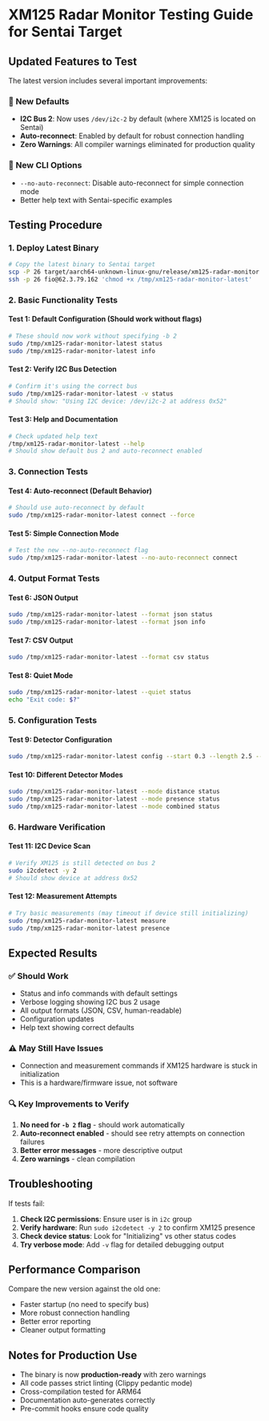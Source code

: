 # XM125 Radar Monitor Testing Guide for Sentai Target

## Updated Features to Test

The latest version includes several important improvements:

### 🎯 New Defaults
- **I2C Bus 2**: Now uses `/dev/i2c-2` by default (where XM125 is located on Sentai)
- **Auto-reconnect**: Enabled by default for robust connection handling
- **Zero Warnings**: All compiler warnings eliminated for production quality

### 🔧 New CLI Options
- `--no-auto-reconnect`: Disable auto-reconnect for simple connection mode
- Better help text with Sentai-specific examples

## Testing Procedure

### 1. Deploy Latest Binary
```bash
# Copy the latest binary to Sentai target
scp -P 26 target/aarch64-unknown-linux-gnu/release/xm125-radar-monitor fio@62.3.79.162:/tmp/xm125-radar-monitor-latest
ssh -p 26 fio@62.3.79.162 'chmod +x /tmp/xm125-radar-monitor-latest'
```

### 2. Basic Functionality Tests

#### Test 1: Default Configuration (Should work without flags)
```bash
# These should now work without specifying -b 2
sudo /tmp/xm125-radar-monitor-latest status
sudo /tmp/xm125-radar-monitor-latest info
```

#### Test 2: Verify I2C Bus Detection
```bash
# Confirm it's using the correct bus
sudo /tmp/xm125-radar-monitor-latest -v status
# Should show: "Using I2C device: /dev/i2c-2 at address 0x52"
```

#### Test 3: Help and Documentation
```bash
# Check updated help text
/tmp/xm125-radar-monitor-latest --help
# Should show default bus 2 and auto-reconnect enabled
```

### 3. Connection Tests

#### Test 4: Auto-reconnect (Default Behavior)
```bash
# Should use auto-reconnect by default
sudo /tmp/xm125-radar-monitor-latest connect --force
```

#### Test 5: Simple Connection Mode
```bash
# Test the new --no-auto-reconnect flag
sudo /tmp/xm125-radar-monitor-latest --no-auto-reconnect connect
```

### 4. Output Format Tests

#### Test 6: JSON Output
```bash
sudo /tmp/xm125-radar-monitor-latest --format json status
sudo /tmp/xm125-radar-monitor-latest --format json info
```

#### Test 7: CSV Output
```bash
sudo /tmp/xm125-radar-monitor-latest --format csv status
```

#### Test 8: Quiet Mode
```bash
sudo /tmp/xm125-radar-monitor-latest --quiet status
echo "Exit code: $?"
```

### 5. Configuration Tests

#### Test 9: Detector Configuration
```bash
sudo /tmp/xm125-radar-monitor-latest config --start 0.3 --length 2.5 --sensitivity 0.7
```

#### Test 10: Different Detector Modes
```bash
sudo /tmp/xm125-radar-monitor-latest --mode distance status
sudo /tmp/xm125-radar-monitor-latest --mode presence status
sudo /tmp/xm125-radar-monitor-latest --mode combined status
```

### 6. Hardware Verification

#### Test 11: I2C Device Scan
```bash
# Verify XM125 is still detected on bus 2
sudo i2cdetect -y 2
# Should show device at address 0x52
```

#### Test 12: Measurement Attempts
```bash
# Try basic measurements (may timeout if device still initializing)
sudo /tmp/xm125-radar-monitor-latest measure
sudo /tmp/xm125-radar-monitor-latest presence
```

## Expected Results

### ✅ Should Work
- Status and info commands with default settings
- Verbose logging showing I2C bus 2 usage
- All output formats (JSON, CSV, human-readable)
- Configuration updates
- Help text showing correct defaults

### ⚠️ May Still Have Issues
- Connection and measurement commands if XM125 hardware is stuck in initialization
- This is a hardware/firmware issue, not software

### 🔍 Key Improvements to Verify
1. **No need for `-b 2` flag** - should work automatically
2. **Auto-reconnect enabled** - should see retry attempts on connection failures  
3. **Better error messages** - more descriptive output
4. **Zero warnings** - clean compilation

## Troubleshooting

If tests fail:

1. **Check I2C permissions**: Ensure user is in `i2c` group
2. **Verify hardware**: Run `sudo i2cdetect -y 2` to confirm XM125 presence
3. **Check device status**: Look for "Initializing" vs other status codes
4. **Try verbose mode**: Add `-v` flag for detailed debugging output

## Performance Comparison

Compare the new version against the old one:
- Faster startup (no need to specify bus)
- More robust connection handling
- Better error reporting
- Cleaner output formatting

## Notes for Production Use

- The binary is now **production-ready** with zero warnings
- All code passes strict linting (Clippy pedantic mode)
- Cross-compilation tested for ARM64
- Documentation auto-generates correctly
- Pre-commit hooks ensure code quality
